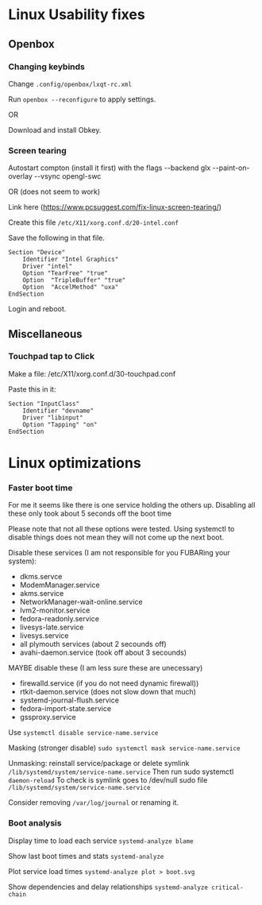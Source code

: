 # Linux Usability fixes

## Openbox

### Changing keybinds

Change `.config/openbox/lxqt-rc.xml`

Run `openbox --reconfigure` to apply settings.

OR 

Download and install Obkey.

### Screen tearing

Autostart compton (install it first) with the flags --backend glx --paint-on-overlay --vsync opengl-swc

OR (does not seem to work)

Link here (https://www.pcsuggest.com/fix-linux-screen-tearing/)

Create this file `/etc/X11/xorg.conf.d/20-intel.conf`

Save the following in that file.

```
Section "Device"
    Identifier "Intel Graphics"
    Driver "intel"
    Option "TearFree" "true"
    Option  "TripleBuffer" "true"
    Option  "AccelMethod" "uxa"
EndSection
```
Login and reboot.

## Miscellaneous

### Touchpad tap to Click

Make a file: /etc/X11/xorg.conf.d/30-touchpad.conf

Paste this in it:
```
Section "InputClass"
    Identifier "devname"
    Driver "libinput"
    Option "Tapping" "on"
EndSection
```

# Linux optimizations

### Faster boot time

For me it seems like there is one service holding the others up. Disabling all these only took about 5 seconds off the boot time

Please note that not all these options were tested. Using systemctl to disable things does not mean they will not come up the next boot.

Disable these services (I am not responsible for you FUBARing your system):

+ dkms.servce
+ ModemManager.service
+ akms.service
+ NetworkManager-wait-online.service
+ lvm2-monitor.service
+ fedora-readonly.service
+ livesys-late.service
+ livesys.service
+ all plymouth services (about 2 secounds off)
+ avahi-daemon.service (took off about 3 secounds)

MAYBE disable these (I am less sure these are unecessary)

+ firewalld.service (if you do not need dynamic firewall))
+ rtkit-daemon.service (does not slow down that much)
+ systemd-journal-flush.service
+ fedora-import-state.service
+ gssproxy.service

Use `systemctl disable service-name.service`

Masking (stronger disable) `sudo systemctl mask service-name.service`

Unmasking: reinstall service/package or delete symlink `/lib/systemd/system/service-name.service`
Then run sudo systemctl `daemon-reload`
To check is symlink goes to /dev/null sudo file `/lib/systemd/system/service-name.service`

Consider removing `/var/log/journal` or renaming it.

### Boot analysis

Display time to load each service `systemd-analyze blame`

Show last boot times and stats `systemd-analyze`

Plot service load times `systemd-analyze plot > boot.svg`

Show dependencies and delay relationships `systemd-analyze critical-chain`
